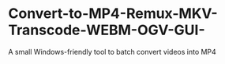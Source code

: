# Convert-to-MP4-Remux-MKV-Transcode-WEBM-OGV-GUI-
A small Windows-friendly tool to batch convert videos into MP4

